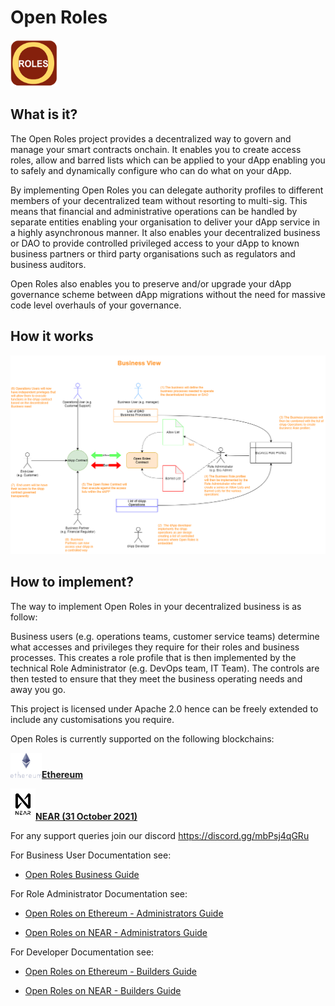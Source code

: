 # Open Roles


 <img src="https://github.com/Block-Star-Logic/open-roles/blob/82b9bebfe2a78a75d5e3f0540ab14207ffbd0e44/images/open_roles_logo.png" width="75" height="75"/> 

## What is it?

The Open Roles project provides a decentralized way to govern and manage your smart contracts onchain. It enables you to create access roles, allow and barred lists which can be applied to your dApp enabling you to safely and dynamically configure who can do what on your dApp. 

By implementing Open Roles you can delegate authority profiles to different members of your decentralized team without resorting to multi-sig. This means that financial and administrative operations can be handled by separate entities enabling your organisation to deliver your dApp service in a highly asynchronous manner. It also enables your decentralized business or DAO to provide controlled  privileged access to your dApp to known business partners or third party organisations such as regulators and business auditors. 

Open Roles also enables you to preserve and/or upgrade your dApp governance scheme between dApp migrations without the need for massive code level overhauls of your governance. 
## How it works 
![Open Roles - High level decentralized business overview](https://github.com/Block-Star-Logic/open-roles/blob/63616afef829799f56cbcdfbec38f84c6ba8d168/media/design/Open%20Roles%20-%20High%20Level-Business%20View.png)


## How to implement?

The way to implement Open Roles in your decentralized business is as follow:

Business users (e.g. operations teams, customer service teams)  determine what accesses and privileges they require for their roles and business processes. This creates a role profile that is then implemented by the technical Role Administrator (e.g. DevOps team, IT Team). The controls are then tested to ensure that they meet the business operating needs and away you go.  

This project is licensed under Apache 2.0 hence can be freely extended to include any customisations you require. 

Open Roles is currently supported on the following blockchains:

<img src="https://github.com/Block-Star-Logic/open-roles/blob/63616afef829799f56cbcdfbec38f84c6ba8d168/media/logos/ethereum-logo-portrait-purple.png" width="50" height="40" alt="Ethereum Logo"/>[**Ethereum**](https://github.com/Block-Star-Logic/open-roles/tree/main/blockchain_ethereum)

<img src="https://github.com/Block-Star-Logic/open-roles/blob/63616afef829799f56cbcdfbec38f84c6ba8d168/media/logos/near_logo_stack.png" width="40" height="50" alt="NEAR Logo"/>[**NEAR (31 October 2021)**](https://github.com/Block-Star-Logic/open-roles/tree/main/blockchain_near)

For any support queries join our discord 
https://discord.gg/mbPsj4qGRu 

For Business User Documentation see: 
* [Open Roles Business Guide](https://github.com/Block-Star-Logic/open-roles/tree/main/business)

For Role Administrator Documentation see:
* [Open Roles on Ethereum - Administrators Guide](https://github.com/Block-Star-Logic/open-roles/blob/main/blockchain_ethereum/ADMIN.md)

* [Open Roles on NEAR - Administrators Guide](https://github.com/Block-Star-Logic/open-roles/blob/main/blockchain_near/ADMIN.md)

For Developer Documentation see:
* [Open Roles on Ethereum - Builders Guide](https://github.com/Block-Star-Logic/open-roles/blob/main/blockchain_ethereum/BUILDER.md)

* [Open Roles on NEAR - Builders Guide](https://github.com/Block-Star-Logic/open-roles/blob/main/blockchain_near/BUILDER.md)



